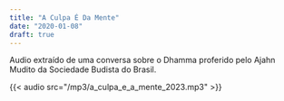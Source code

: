 ```yaml
---
title: "A Culpa É Da Mente"
date: "2020-01-08"
draft: true
---
```


Audio extraído de uma conversa sobre o Dhamma proferido pelo Ajahn Mudito da Sociedade Budista do Brasil.

{{< audio src="/mp3/a_culpa_e_a_mente_2023.mp3" >}}
